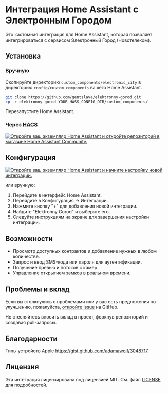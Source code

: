 # Интеграция Home Assistant с Электронным Городом

Это кастомная интеграция для Home Assistant, которая позволяет интегрироваться с сервисом Электронный Город (Новотелеком).

## Установка

### Вручную

Скопируйте директорию `custom_components/electronic_city` в директорию `config/custom_components` вашего Home Assistant.

```bash
git clone https://github.com/gentslava/elektronny-gorod.git
cp -r elektronny-gorod YOUR_HASS_CONFIG_DIR/custom_components/
```

Перезапустите Home Assistant.


### Через [HACS](https://hacs.xyz/)
<a href="https://my.home-assistant.io/redirect/hacs_repository/?owner=gentslava&repository=elektronny-gorod&category=integration" target="_blank"><img src="https://my.home-assistant.io/badges/hacs_repository.svg" alt="Откройте ваш экземпляр Home Assistant и откройте репозиторий в магазине Home Assistant Community." /></a>

## Конфигурация
<a href="https://my.home-assistant.io/redirect/config_flow_start/?domain=elektronny_gorod" target="_blank"><img src="https://my.home-assistant.io/badges/config_flow_start.svg" alt="Откройте ваш экземпляр Home Assistant и начните настройку новой интеграции." /></a>

или вручную:

1. Перейдите в интерфейс Home Assistant.
2. Перейдите в Конфигурация -> Интеграции.
3. Нажмите кнопку "+" для добавления новой интеграции.
4. Найдите "Elektronny Gorod" и выберите его.
5. Следуйте инструкциям на экране для завершения настройки интеграции.

## Возможности

- Просмотр доступных контрактов и добавление нужных в любом количестве.
- Запрос и ввод SMS-кода или пароля для аутентификации.
- Получение превью и потоков с камер.
- Управление открытием замков в реальном времени.

## Проблемы и вклад

Если вы столкнулись с проблемами или у вас есть предложения по улучшению, пожалуйста, [откройте issue](https://github.com/gentslava/elektronny-gorod/issues) на GitHub.

Не стесняйтесь вносить вклад в проект, форкнув репозиторий и создавая pull-запросы.

## Благодарности

Типы устройств Apple https://gist.github.com/adamawolf/3048717

## Лицензия

Эта интеграция лицензирована под лицензией MIT. См. файл [LICENSE](LICENSE) для подробностей.

